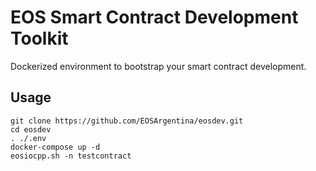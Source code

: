 # EOS Smart Contract Development Toolkit

Dockerized environment to bootstrap your smart contract development.

## Usage

    git clone https://github.com/EOSArgentina/eosdev.git
    cd eosdev
    . ./.env
    docker-compose up -d
    eosiocpp.sh -n testcontract
